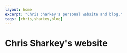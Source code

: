 ```yaml
---
layout: home
excerpt: "Chris Sharkey's personal website and blog."
tags: [chris,sharkey,blog]
---
```

# Chris Sharkey's website

